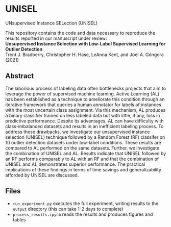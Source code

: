 # UNISEL
UNsupervised Instance SELection (UNISEL)

This repository contains the code and data necessary to reproduce the results reported in our manuscript under review:\
**Unsupervised Instance Selection with Low-Label Supervised Learning for Outlier Detection** \
Trent J. Bradberry, Christopher H. Hase, LeAnna Kent, and Joel A. Góngora (2021)

## Abstract
The laborious process of labeling data often bottlenecks projects that aim to leverage the power of supervised machine learning. Active Learning (AL) has been established as
a technique to ameliorate this condition through an iterative framework that queries a human annotator for labels of instances with the most uncertain class assignment. Via
this mechanism, AL produces a binary classifier trained on less labeled data but with little, if any, loss in predictive performance. Despite its advantages, AL can have difficulty with class-imbalanced datasets and results in an inefficient labeling process. To address these drawbacks, we investigate our unsupervised instance selection (UNISEL) technique followed by a Random Forest (RF) classifer on 10 outlier detection datasets under low-label conditions. These results are compared to AL performed on the same datasets. Further, we investigate the combination of UNISEL and AL. Results indicate that UNISEL followed by an RF performs comparably to AL with an RF and that the combination of UNISEL and AL demonstrates superior performance. The practical implications of these findings in terms of time savings and generalizability afforded by UNISEL are discussed.

## Files
- `run_experiment.py` executes the full experiment, writing results to the `output` directory (this can take 1-2 days to complete)
- `process_results.ipynb` reads the results and produces figures and tables
